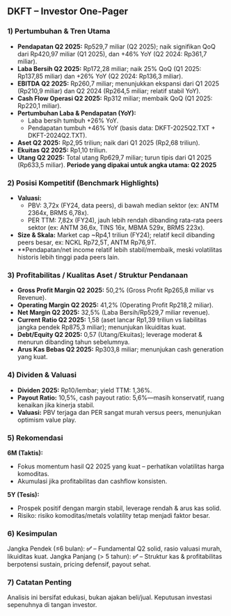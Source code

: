 ## DKFT – Investor One-Pager

### 1) Pertumbuhan & Tren Utama
- **Pendapatan Q2 2025:** Rp529,7 miliar (Q2 2025); naik signifikan QoQ dari Rp420,97 miliar (Q1 2025), dan +46% YoY (Q2 2024: Rp361,7 miliar).
- **Laba Bersih Q2 2025:** Rp172,28 miliar; naik 25% QoQ (Q1 2025: Rp137,85 miliar) dan +26% YoY (Q2 2024: Rp136,3 miliar).
- **EBITDA Q2 2025:** Rp260,7 miliar; menunjukkan ekspansi dari Q1 2025 (Rp210,9 miliar) dan Q2 2024 (Rp264,5 miliar; relatif stabil YoY).
- **Cash Flow Operasi Q2 2025:** Rp312 miliar; membaik QoQ (Q1 2025: Rp220,1 miliar).
- **Pertumbuhan Laba & Pendapatan (YoY):** 
  - Laba bersih tumbuh +26% YoY.
  - Pendapatan tumbuh +46% YoY (basis data: DKFT-2025Q2.TXT + DKFT-2024Q2.TXT).
- **Aset Q2 2025:** Rp2,95 triliun; naik dari Q1 2025 (Rp2,68 triliun).
- **Ekuitas Q2 2025:** Rp1,10 triliun.
- **Utang Q2 2025:** Total utang Rp629,7 miliar; turun tipis dari Q1 2025 (Rp633,5 miliar).
**Periode yang dipakai untuk angka utama: Q2 2025**

### 2) Posisi Kompetitif (Benchmark Highlights)
- **Valuasi:**
  - PBV: 3,72x (FY24, data peers), di bawah median sektor (ex: ANTM 2364x, BRMS 6,78x).
  - PER TTM: 7,82x (FY24), jauh lebih rendah dibanding rata-rata peers sektor (ex: ANTM 36,6x, TINS 16x, MBMA 529x, BRMS 223x).
- **Size & Skala:** Market cap ~Rp4,1 triliun (FY24); relatif kecil dibanding peers besar, ex: NCKL Rp72,5T, ANTM Rp76,9T.
- **Pendapatan/net income relatif lebih stabil/membaik, meski volatilitas historis lebih tinggi pada peers lain.

### 3) Profitabilitas / Kualitas Aset / Struktur Pendanaan
- **Gross Profit Margin Q2 2025:** 50,2% (Gross Profit Rp265,8 miliar vs Revenue).
- **Operating Margin Q2 2025:** 41,2% (Operating Profit Rp218,2 miliar).
- **Net Margin Q2 2025:** 32,5% (Laba Bersih/Rp529,7 miliar revenue).
- **Current Ratio Q2 2025:** 1,58 (aset lancar Rp1,39 triliun vs liabilitas jangka pendek Rp875,3 miliar); menunjukan likuiditas kuat.
- **Debt/Equity Q2 2025:** 0,57 (Utang/Ekuitas); leverage moderat & menurun dibanding tahun sebelumnya.
- **Arus Kas Bebas Q2 2025:** Rp303,8 miliar; menunjukan cash generation yang kuat.

### 4) Dividen & Valuasi
- **Dividen 2025:** Rp10/lembar; yield TTM: 1,36%. 
- **Payout Ratio:** 10,5%, cash payout ratio: 5,6%—masih konservatif, ruang kenaikan jika kinerja stabil.
- **Valuasi:** PBV terjaga dan PER sangat murah versus peers, menunjukan optimism value play.

### 5) Rekomendasi
**6M (Taktis):**
- Fokus momentum hasil Q2 2025 yang kuat – perhatikan volatilitas harga komoditas.
- Akumulasi jika profitabilitas dan cashflow konsisten.

**5Y (Tesis):**
- Prospek positif dengan margin stabil, leverage rendah & arus kas solid.
- Risiko: risiko komoditas/metals volatility tetap menjadi faktor besar.

### 6) Kesimpulan
Jangka Pendek (≤6 bulan): **✅** – Fundamental Q2 solid, rasio valuasi murah, likuiditas kuat.
Jangka Panjang (> 5 tahun): **✅** – Struktur kas & profitabilitas berpotensi sustain, pricing defensif, payout sehat.

### 7) Catatan Penting
Analisis ini bersifat edukasi, bukan ajakan beli/jual. Keputusan investasi sepenuhnya di tangan investor.